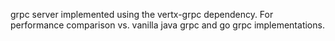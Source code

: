 grpc server implemented using the vertx-grpc dependency. 
For performance comparison vs. vanilla java grpc and go grpc implementations.
